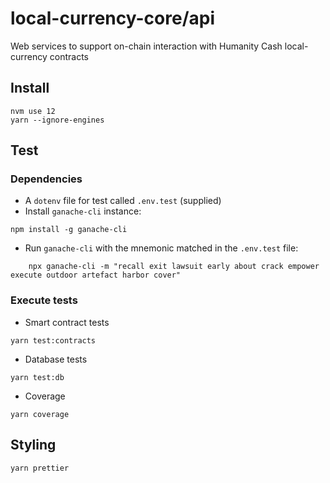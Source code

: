 # local-currency-core/api

Web services to support on-chain interaction with Humanity Cash local-currency contracts

## Install
```
nvm use 12
yarn --ignore-engines
```

## Test
### Dependencies
* A `dotenv` file for test called `.env.test` (supplied) 
* Install `ganache-cli` instance:
```
npm install -g ganache-cli
```
* Run `ganache-cli` with the mnemonic matched in the `.env.test` file:
```
    npx ganache-cli -m "recall exit lawsuit early about crack empower execute outdoor artefact harbor cover"
```
### Execute tests
* Smart contract tests
```
yarn test:contracts
```
* Database tests
```
yarn test:db
```
* Coverage
```
yarn coverage
```

## Styling
```
yarn prettier
```
